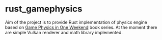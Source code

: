 # rust_gamephysics

Aim of the project is to provide Rust implementation of physics engine based on [Game Physics in One Weekend](https://gamephysicsweekend.github.io/) book series. At the moment there are simple Vulkan renderer and math library implemented.  
